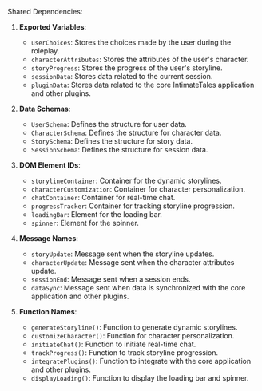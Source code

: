 Shared Dependencies:

1. **Exported Variables**: 
   - `userChoices`: Stores the choices made by the user during the roleplay.
   - `characterAttributes`: Stores the attributes of the user's character.
   - `storyProgress`: Stores the progress of the user's storyline.
   - `sessionData`: Stores data related to the current session.
   - `pluginData`: Stores data related to the core IntimateTales application and other plugins.

2. **Data Schemas**: 
   - `UserSchema`: Defines the structure for user data.
   - `CharacterSchema`: Defines the structure for character data.
   - `StorySchema`: Defines the structure for story data.
   - `SessionSchema`: Defines the structure for session data.

3. **DOM Element IDs**: 
   - `storylineContainer`: Container for the dynamic storylines.
   - `characterCustomization`: Container for character personalization.
   - `chatContainer`: Container for real-time chat.
   - `progressTracker`: Container for tracking storyline progression.
   - `loadingBar`: Element for the loading bar.
   - `spinner`: Element for the spinner.

4. **Message Names**: 
   - `storyUpdate`: Message sent when the storyline updates.
   - `characterUpdate`: Message sent when the character attributes update.
   - `sessionEnd`: Message sent when a session ends.
   - `dataSync`: Message sent when data is synchronized with the core application and other plugins.

5. **Function Names**: 
   - `generateStoryline()`: Function to generate dynamic storylines.
   - `customizeCharacter()`: Function for character personalization.
   - `initiateChat()`: Function to initiate real-time chat.
   - `trackProgress()`: Function to track storyline progression.
   - `integratePlugins()`: Function to integrate with the core application and other plugins.
   - `displayLoading()`: Function to display the loading bar and spinner.